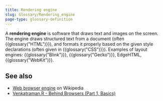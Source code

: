 ```yaml
---
title: Rendering engine
slug: Glossary/Rendering_engine
page-type: glossary-definition
---
```


A **rendering engine** is software that draws text and images on the screen. The engine draws structured text from a document (often {{glossary("HTML")}}), and formats it properly based on the given style declarations (often given in {{glossary("CSS")}}). Examples of layout engines: {{glossary("Blink")}}, {{glossary("Gecko")}}, EdgeHTML, {{glossary("WebKit")}}.

## See also

- [Web browser engine](https://en.wikipedia.org/wiki/Web_browser_engine) on Wikipedia
- [Venkatraman.R - Behind Browsers (Part 1, Basics)](https://medium.com/@ramsunvtech/behind-browser-basics-part-1-b733e9f3c0e6)
